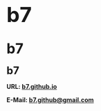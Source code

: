 <head>
<link rel="apple-touch-icon" sizes="180x180" href="/apple-touch-icon.png">
<link rel="icon" type="image/png" sizes="32x32" href="/favicon-32x32.png">
<link rel="icon" type="image/png" sizes="16x16" href="/favicon-16x16.png">
<link rel="manifest" href="/site.webmanifest">
</head>
<h1 id="b7"><strong><font size="7">b7</font></strong></h1>
<h2 id="b7"><strong><font size="6">b7</font></strong></h2>
<p><strong><font size="5">b7</font></strong></p>

**URL: <a href="https://b7.github.io/">b7.github.io</a>**

**E-Mail: <a href="mailyo:b7.github@gmail.com">b7.github@gmail.com</a>**
